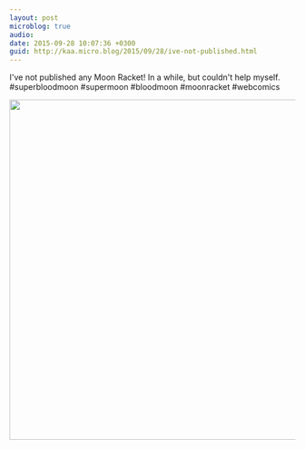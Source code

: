 ```yaml
---
layout: post
microblog: true
audio: 
date: 2015-09-28 10:07:36 +0300
guid: http://kaa.micro.blog/2015/09/28/ive-not-published.html
---
```

I've not published any Moon Racket! In a while, but couldn't help myself. #superbloodmoon #supermoon #bloodmoon #moonracket #webcomics

<img src="http://www.kaa.bz/uploads/2018/e8c5083e37.jpg" width="600" height="600" />
